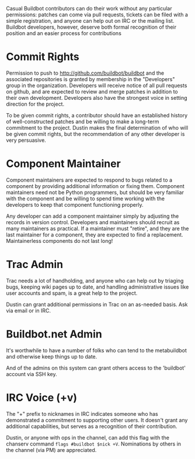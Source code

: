 Casual Buildbot contributors can do their work without any particular permissions: patches can come via pull requests, tickets can be filed with a simple registration, and anyone can help out on IRC or the mailing list.
Buildbot developers, however, deserve both formal recognition of their position and an easier process for contributions

Commit Rights
=============

Permission to push to http://github.com/buildbot/buildbot and the associated repositories is granted by membership in the "Developers" group in the organization.
Developers will receive notice of all pull requests on github, and are expected to review and merge patches in addition to their own development.
Developers also have the strongest voice in setting direction for the project.

To be given commit rights, a contributor should have an established history of well-constructed patches and be willing to make a long-term commitment to the project.
Dustin makes the final determination of who will be given commit rights, but the recommendation of any other developer is very persuasive.

Component Maintainer
====================

Component maintainers are expected to respond to bugs related to a component by providing additional information or fixing them.
Component maintainers need not be Python programmers, but should be very familiar with the component and be willing to spend time working with the developers to keep that component functioning properly.

Any developer can add a component maintainer simply by adjusting the records in version control.
Developers and maintainers should recruit as many maintainers as practical.
If a maintainer must "retire", and they are the last maintainer for a component, they are expected to find a replacement.
Maintainerless components do not last long!

Trac Admin
==========

Trac needs a lot of handholding, and anyone who can help out by triaging bugs, keeping wiki pages up to date, and handling administrative issues like user accounts and spam, is a great help to the project.

Dustin can grant additional permissions in Trac on an as-needed basis.
Ask via email or in IRC.

Buildbot.net Admin
==================

It's worthwhile to have a number of folks who can tend to the metabuildbot and otherwise keep things up to date.

And of the admins on this system can grant others access to the 'buildbot' account via SSH key.

IRC Voice (+v)
==============

The "+" prefix to nicknames in IRC indicates someone who has demonstrated a commitment to supporting other users.
It doesn't grant any additional capabilities, but serves as a recognition of their contribution.

Dustin, or anyone with ops in the channel, can add this flag with the chanserv command `flags #buildbot $nick +V`.
Nominations by others in the channel (via PM) are appreciated.
